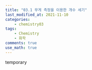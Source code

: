 ```yaml
---
title: "03.1 무게 측정을 이용한 개수 세기"
last_modified_at: 2021-11-10
categories:
    - chemistry03
tags:
    - Chemistry
    - 화학
comments: true
use_math: true
---
```


temporary